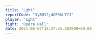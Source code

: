 ```yaml
---
title: "Lght"
reportCode: "3yBH12jdCP9bLTYJ"
player: "Lght"
fight: "Opera Hall"
date: 2021-06-07T18:57:55.202000+00:00
---
```

